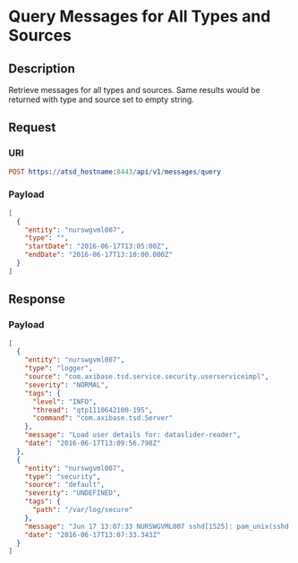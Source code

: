 # Query Messages for All Types and Sources

## Description

Retrieve messages for all types and sources. Same results would be returned with type and source set to empty string.

## Request

### URI
```elm
POST https://atsd_hostname:8443/api/v1/messages/query
```
### Payload
```json
[
  {
    "entity": "nurswgvml007",
	"type": "",
    "startDate": "2016-06-17T13:05:00Z",
    "endDate": "2016-06-17T13:10:00.000Z"
  }
]
```

## Response

### Payload
```json
[
  {
    "entity": "nurswgvml007",
    "type": "logger",
    "source": "com.axibase.tsd.service.security.userserviceimpl",
    "severity": "NORMAL",
    "tags": {
      "level": "INFO",
      "thread": "qtp1110642100-195",
      "command": "com.axibase.tsd.Server"
    },
    "message": "Load user details for: dataslider-reader",
    "date": "2016-06-17T13:09:56.798Z"
  },
  {
    "entity": "nurswgvml007",
    "type": "security",
    "source": "default",
    "severity": "UNDEFINED",
    "tags": {
      "path": "/var/log/secure"
    },
    "message": "Jun 17 13:07:33 NURSWGVML007 sshd[1525]: pam_unix(sshd:session): session opened for user nmonuser by (uid=0)",
    "date": "2016-06-17T13:07:33.343Z"
  }
]
```
